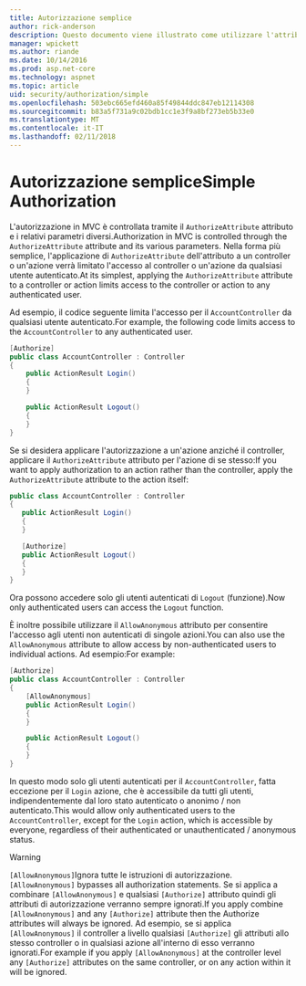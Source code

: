```yaml
---
title: Autorizzazione semplice
author: rick-anderson
description: Questo documento viene illustrato come utilizzare l'attributo Authorize per limitare l'accesso alle azioni e i controller di ASP.NET Core.
manager: wpickett
ms.author: riande
ms.date: 10/14/2016
ms.prod: asp.net-core
ms.technology: aspnet
ms.topic: article
uid: security/authorization/simple
ms.openlocfilehash: 503ebc665efd460a85f49844ddc847eb12114308
ms.sourcegitcommit: b83a5f731a9c02bdb1cc1e3f9a8bf273eb5b33e0
ms.translationtype: MT
ms.contentlocale: it-IT
ms.lasthandoff: 02/11/2018
---
```

# <a name="simple-authorization"></a><span data-ttu-id="e334f-103">Autorizzazione semplice</span><span class="sxs-lookup"><span data-stu-id="e334f-103">Simple Authorization</span></span>

<a name="security-authorization-simple"></a>

<span data-ttu-id="e334f-104">L'autorizzazione in MVC è controllata tramite il `AuthorizeAttribute` attributo e i relativi parametri diversi.</span><span class="sxs-lookup"><span data-stu-id="e334f-104">Authorization in MVC is controlled through the `AuthorizeAttribute` attribute and its various parameters.</span></span> <span data-ttu-id="e334f-105">Nella forma più semplice, l'applicazione di `AuthorizeAttribute` dell'attributo a un controller o un'azione verrà limitato l'accesso al controller o un'azione da qualsiasi utente autenticato.</span><span class="sxs-lookup"><span data-stu-id="e334f-105">At its simplest, applying the `AuthorizeAttribute` attribute to a controller or action limits access to the controller or action to any authenticated user.</span></span>

<span data-ttu-id="e334f-106">Ad esempio, il codice seguente limita l'accesso per il `AccountController` da qualsiasi utente autenticato.</span><span class="sxs-lookup"><span data-stu-id="e334f-106">For example, the following code limits access to the `AccountController` to any authenticated user.</span></span>

```csharp
[Authorize]
public class AccountController : Controller
{
    public ActionResult Login()
    {
    }

    public ActionResult Logout()
    {
    }
}
```

<span data-ttu-id="e334f-107">Se si desidera applicare l'autorizzazione a un'azione anziché il controller, applicare il `AuthorizeAttribute` attributo per l'azione di se stesso:</span><span class="sxs-lookup"><span data-stu-id="e334f-107">If you want to apply authorization to an action rather than the controller, apply the `AuthorizeAttribute` attribute to the action itself:</span></span>

```csharp
public class AccountController : Controller
{
   public ActionResult Login()
   {
   }

   [Authorize]
   public ActionResult Logout()
   {
   }
}
```

<span data-ttu-id="e334f-108">Ora possono accedere solo gli utenti autenticati di `Logout` (funzione).</span><span class="sxs-lookup"><span data-stu-id="e334f-108">Now only authenticated users can access the `Logout` function.</span></span>

<span data-ttu-id="e334f-109">È inoltre possibile utilizzare il `AllowAnonymous` attributo per consentire l'accesso agli utenti non autenticati di singole azioni.</span><span class="sxs-lookup"><span data-stu-id="e334f-109">You can also use the `AllowAnonymous` attribute to allow access by non-authenticated users to individual actions.</span></span> <span data-ttu-id="e334f-110">Ad esempio:</span><span class="sxs-lookup"><span data-stu-id="e334f-110">For example:</span></span>

```csharp
[Authorize]
public class AccountController : Controller
{
    [AllowAnonymous]
    public ActionResult Login()
    {
    }

    public ActionResult Logout()
    {
    }
}
```

<span data-ttu-id="e334f-111">In questo modo solo gli utenti autenticati per il `AccountController`, fatta eccezione per il `Login` azione, che è accessibile da tutti gli utenti, indipendentemente dal loro stato autenticato o anonimo / non autenticato.</span><span class="sxs-lookup"><span data-stu-id="e334f-111">This would allow only authenticated users to the `AccountController`, except for the `Login` action, which is accessible by everyone, regardless of their authenticated or unauthenticated / anonymous status.</span></span>

>[!WARNING]
> <span data-ttu-id="e334f-112">`[AllowAnonymous]`Ignora tutte le istruzioni di autorizzazione.</span><span class="sxs-lookup"><span data-stu-id="e334f-112">`[AllowAnonymous]` bypasses all authorization statements.</span></span> <span data-ttu-id="e334f-113">Se si applica a combinare `[AllowAnonymous]` e qualsiasi `[Authorize]` attributo quindi gli attributi di autorizzazione verranno sempre ignorati.</span><span class="sxs-lookup"><span data-stu-id="e334f-113">If you apply combine `[AllowAnonymous]` and any `[Authorize]` attribute then the Authorize attributes will always be ignored.</span></span> <span data-ttu-id="e334f-114">Ad esempio, se si applica `[AllowAnonymous]` il controller a livello qualsiasi `[Authorize]` gli attributi allo stesso controller o in qualsiasi azione all'interno di esso verranno ignorati.</span><span class="sxs-lookup"><span data-stu-id="e334f-114">For example if you apply `[AllowAnonymous]` at the controller level any `[Authorize]` attributes on the same controller, or on any action within it will be ignored.</span></span>
